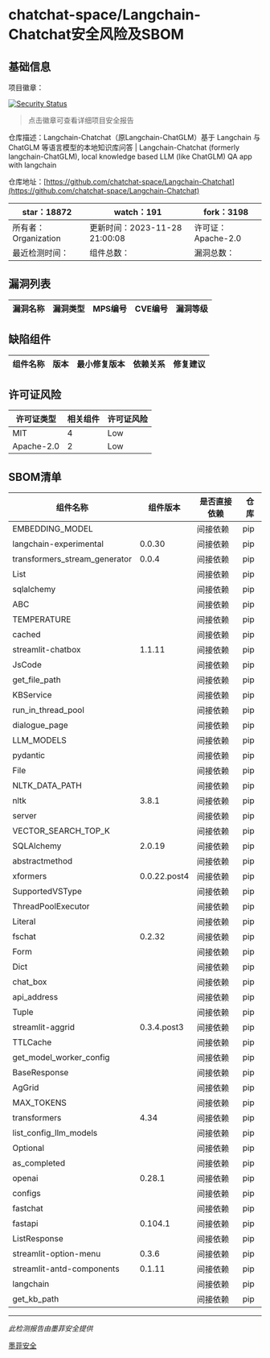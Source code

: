 # chatchat-space/Langchain-Chatchat安全风险及SBOM

## 基础信息

项目徽章：

[![Security Status](https://www.murphysec.com/platform3/v31/badge/1729570560276914176.svg)](https://www.murphysec.com/console/report/1692239221308022784/1729570560276914176)

> 点击徽章可查看详细项目安全报告

仓库描述：Langchain-Chatchat（原Langchain-ChatGLM）基于 Langchain 与 ChatGLM 等语言模型的本地知识库问答 | Langchain-Chatchat (formerly langchain-ChatGLM), local knowledge based LLM (like ChatGLM) QA app with langchain 

仓库地址：[https://github.com/chatchat-space/Langchain-Chatchat](https://github.com/chatchat-space/Langchain-Chatchat)

| star：18872 | watch：191 | fork：3198 |
| ----------- | -------------- | ------------ |
| 所有者：Organization | 更新时间：2023-11-28 21:00:08 | 许可证：Apache-2.0 |
| 最近检测时间： | 组件总数： | 漏洞总数： |




## 漏洞列表

| 漏洞名称 | 漏洞类型 | MPS编号 | CVE编号 | 漏洞等级 |
| ------- | ------ | ------- | ------ | ----- |





## 缺陷组件

| 组件名称 | 版本 | 最小修复版本 | 依赖关系 | 修复建议 |
| -------- | ---- | ------------ | -------- | -------- |





## 许可证风险

| 许可证类型 | 相关组件 | 许可证风险 |
| ---------- | -------- | ---------- |
|MIT|4|Low|
|Apache-2.0|2|Low|




## SBOM清单

| 组件名称 | 组件版本 | 是否直接依赖 | 仓库 |
| -------- | -------- | ------------ | ---- |
|EMBEDDING_MODEL||间接依赖|pip|
|langchain-experimental|0.0.30|间接依赖|pip|
|transformers_stream_generator|0.0.4|间接依赖|pip|
|List||间接依赖|pip|
|sqlalchemy||间接依赖|pip|
|ABC||间接依赖|pip|
|TEMPERATURE||间接依赖|pip|
|cached||间接依赖|pip|
|streamlit-chatbox|1.1.11|间接依赖|pip|
|JsCode||间接依赖|pip|
|get_file_path||间接依赖|pip|
|KBService||间接依赖|pip|
|run_in_thread_pool||间接依赖|pip|
|dialogue_page||间接依赖|pip|
|LLM_MODELS||间接依赖|pip|
|pydantic||间接依赖|pip|
|File||间接依赖|pip|
|NLTK_DATA_PATH||间接依赖|pip|
|nltk|3.8.1|间接依赖|pip|
|server||间接依赖|pip|
|VECTOR_SEARCH_TOP_K||间接依赖|pip|
|SQLAlchemy|2.0.19|间接依赖|pip|
|abstractmethod||间接依赖|pip|
|xformers|0.0.22.post4|间接依赖|pip|
|SupportedVSType||间接依赖|pip|
|ThreadPoolExecutor||间接依赖|pip|
|Literal||间接依赖|pip|
|fschat|0.2.32|间接依赖|pip|
|Form||间接依赖|pip|
|Dict||间接依赖|pip|
|chat_box||间接依赖|pip|
|api_address||间接依赖|pip|
|Tuple||间接依赖|pip|
|streamlit-aggrid|0.3.4.post3|间接依赖|pip|
|TTLCache||间接依赖|pip|
|get_model_worker_config||间接依赖|pip|
|BaseResponse||间接依赖|pip|
|AgGrid||间接依赖|pip|
|MAX_TOKENS||间接依赖|pip|
|transformers|4.34|间接依赖|pip|
|list_config_llm_models||间接依赖|pip|
|Optional||间接依赖|pip|
|as_completed||间接依赖|pip|
|openai|0.28.1|间接依赖|pip|
|configs||间接依赖|pip|
|fastchat||间接依赖|pip|
|fastapi|0.104.1|间接依赖|pip|
|ListResponse||间接依赖|pip|
|streamlit-option-menu|0.3.6|间接依赖|pip|
|streamlit-antd-components|0.1.11|间接依赖|pip|
|langchain||间接依赖|pip|
|get_kb_path||间接依赖|pip|


------

*此检测报告由墨菲安全提供*

[墨菲安全](www.murphysec.com)